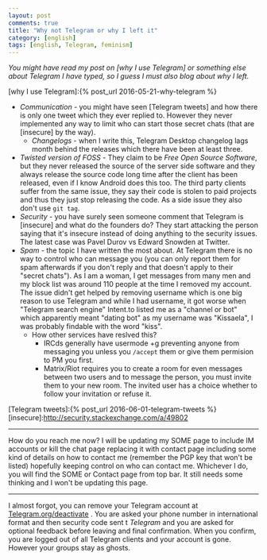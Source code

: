 ```yaml
---
layout: post
comments: true
title: "Why not Telegram or why I left it"
category: [english]
tags: [english, Telegram, feminism]
---
```


*You might have read my post on [why I use Telegram] or something else
 about Telegram I have typed, so I guess I must also blog about why I
 left.*

[why I use Telegram]:{% post_url 2016-05-21-why-telegram %}

* *Communication* - you might have seen [Telegram tweets] and how there
  is only one tweet which they ever replied to. However they never
  implemented any way to limit who can start those secret chats (that are
  [insecure] by the way).
    * *Changelogs* - when I write this, Telegram Desktop changelog lags
      month behind the releases which there have been at least three.
* *Twisted version of FOSS* - They claim to be *Free Open Source Software*,
  but they never released the source of the server side software and
  they always release the source code long time after the client has
  been released, even if I know Android does this too. The third party
  clients suffer from the same issue, they say their code is stolen
  to paid projects and thus they just stop releasing the code. As a side
  issue they also don't use `git tag`.
* *Security* - you have surely seen someone comment that Telegram is
  [insecure] and what do the founders do? They start attacking the person
  saying that it's insecure instead of doing anything to the security
  issues. The latest case was Pavel Durov vs Edward Snowden at Twitter.
* *Spam* - the topic I have written the most about. At Telegram there is
  no way to control who can message you (you can only report them for
  spam afterwards if you don't reply and that doesn't apply to their
  "secret chats"). As I am a woman, I get messages from many men and my
  block list was around 110 people at the time I removed my account. The
  issue didn't get helped by removing username which is one big reason
  to use Telegram and while I had username, it got worse when "Telegram
  search engine" Intent.to listed me as a "channel or bot" which
  apparently meant "dating bot" as my username was "Kissaela", I was
  probably findable with the word "kiss".
    * How other services have reslved this?
        * IRCds generally have usermode +g preventing anyone from messaging
          you unless you `/accept` them or give them permision to PM you
          first.
        * Matrix/Riot requires you to create a room for even messages
          between two users and to message the person, you must invite
          them to your new room. The invited user has a choice whether
          to follow your invitation or refuse it.

[Telegram tweets]:{% post_url 2016-06-01-telegram-tweets %}
[insecure]:http://security.stackexchange.com/a/49802

* * * * *

How do you reach me now? I will be updating my SOME page to include IM
accounts or kill the chat page replacing it with contact page including
some kind of details on how to contact me (remember the PGP key that won't
be listed) hopefully keeping control on who can contact me. Whichever
I do, you will find the SOME or Contact page from top bar. It still needs
some thinking and I won't be updating this page.

* * * * *

I almost forgot, you can remove your Telegram account at
[Telegram.org/deactivate](https://telegram.org/deactivate) . You are asked
your phone number in international format and then security code sent t
*Telegram* and you are asked for optional feedback before leaving and
final confirmation. When you confirm, you are logged out of all Telegram
clients and your account is gone. However your groups stay as ghosts.
